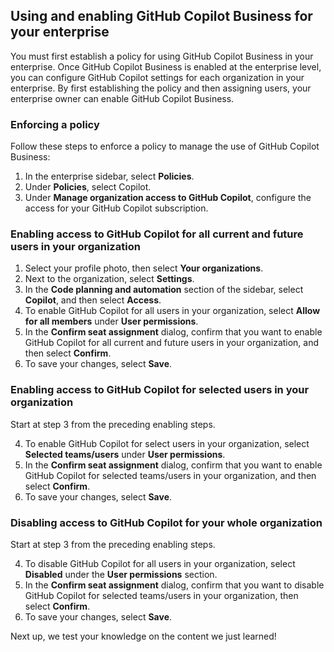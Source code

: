 ﻿## Using and enabling GitHub Copilot Business for your enterprise

You must first establish a policy for using GitHub Copilot Business in your enterprise. Once GitHub Copilot Business is enabled at the enterprise level, you can configure GitHub Copilot settings for each organization in your enterprise. By first establishing the policy and then assigning users, your enterprise owner can enable GitHub Copilot Business.

### Enforcing a policy

Follow these steps to enforce a policy to manage the use of GitHub Copilot Business:

1. In the enterprise sidebar, select **Policies**.
1. Under **Policies**, select Copilot.
1. Under **Manage organization access to GitHub Copilot**, configure the access for your GitHub Copilot subscription.

### Enabling access to GitHub Copilot for all current and future users in your organization

1. Select your profile photo, then select **Your organizations**.
1. Next to the organization, select **Settings**.
1. In the **Code planning and automation** section of the sidebar, select **Copilot**, and then select **Access**.
1. To enable GitHub Copilot for all users in your organization, select **Allow for all members** under **User permissions**.
1. In the **Confirm seat assignment** dialog, confirm that you want to enable GitHub Copilot for all current and future users in your organization, and then select **Confirm**.
1. To save your changes, select **Save**.

### Enabling access to GitHub Copilot for selected users in your organization

Start at step 3 from the preceding enabling steps.

4. To enable GitHub Copilot for select users in your organization, select **Selected teams/users** under **User permissions**.
5. In the **Confirm seat assignment** dialog, confirm that you want to enable GitHub Copilot for selected teams/users in your organization, and then select **Confirm**.
6. To save your changes, select **Save**.

### Disabling access to GitHub Copilot for your whole organization

Start at step 3 from the preceding enabling steps.

4. To disable GitHub Copilot for all users in your organization, select **Disabled** under the **User permissions** section.
5. In the **Confirm seat assignment** dialog, confirm that you want to disable GitHub Copilot for selected teams/users in your organization, then select **Confirm**.
6. To save your changes, select **Save**.

Next up, we test your knowledge on the content we just learned!
